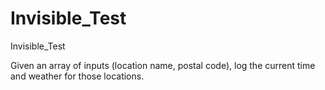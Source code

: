 # Invisible_Test
Invisible_Test

Given an array of inputs (location name, postal code), log the current time and weather for those locations.
